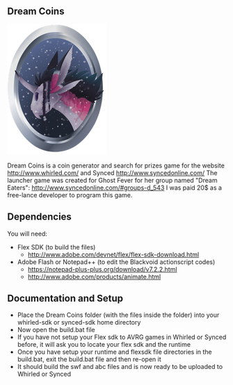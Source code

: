 ## Dream Coins
![Icon](rsrc/dreamicon.png)

Dream Coins is a coin generator and search for prizes game for the website http://www.whirled.com/ and Synced http://www.syncedonline.com/
The launcher game was created for Ghost Fever for her group named "Dream Eaters": http://www.syncedonline.com/#groups-d_543
I was paid 20$ as a free-lance developer to program this game.

## Dependencies
You will need:
- Flex SDK (to build the files) 
  - http://www.adobe.com/devnet/flex/flex-sdk-download.html
- Adobe Flash or Notepad++ (to edit the Blackvoid actionscript codes) 
  - https://notepad-plus-plus.org/download/v7.2.2.html
  - http://www.adobe.com/products/animate.html

## Documentation and Setup
- Place the Dream Coins folder (with the files inside the folder) into your whirled-sdk or synced-sdk home directory
- Now open the build.bat file
- If you have not setup your Flex sdk to AVRG games in Whirled or Synced before, it will ask you to locate your flex sdk and the runtime
- Once you have setup your runtime and flexsdk file directories in the build.bat, exit the build.bat file and then re-open it
- It should build the swf and abc files and is now ready to be uploaded to Whirled or Synced
